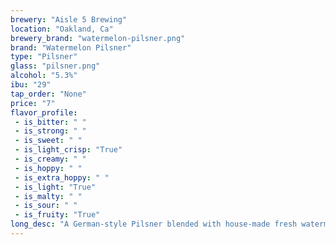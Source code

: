 ```yaml
---
brewery: "Aisle 5 Brewing"
location: "Oakland, Ca"
brewery_brand: "watermelon-pilsner.png"
brand: "Watermelon Pilsner"
type: "Pilsner"
glass: "pilsner.png"
alcohol: "5.3%"
ibu: "29"
tap_order: "None"
price: "7"
flavor_profile:
 - is_bitter: " "
 - is_strong: " "
 - is_sweet: " "
 - is_light_crisp: "True"
 - is_creamy: " "
 - is_hoppy: " "
 - is_extra_hoppy: " "
 - is_light: "True"
 - is_malty: " "
 - is_sour: " "
 - is_fruity: "True"
long_desc: "A German-style Pilsner blended with house-made fresh watermelon juice."
---
```

